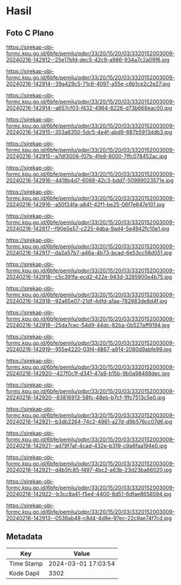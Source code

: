 # Hasil

## Foto C Plano

https://sirekap-obj-formc.kpu.go.id/6bfe/pemilu/pdpr/33/20/15/20/03/3320152003009-20240216-142912--25e17bfd-dec5-42c9-a986-934a7c2a09f6.jpg

https://sirekap-obj-formc.kpu.go.id/6bfe/pemilu/pdpr/33/20/15/20/03/3320152003009-20240216-142914--39a429c5-71c6-4097-a55e-c6b1ce2c2e27.jpg

https://sirekap-obj-formc.kpu.go.id/6bfe/pemilu/pdpr/33/20/15/20/03/3320152003009-20240216-142914--a657cf03-f432-4964-8226-d73b668eac00.jpg

https://sirekap-obj-formc.kpu.go.id/6bfe/pemilu/pdpr/33/20/15/20/03/3320152003009-20240216-142915--353a6350-5dc5-4e4f-abd9-687b5913ddb3.jpg

https://sirekap-obj-formc.kpu.go.id/6bfe/pemilu/pdpr/33/20/15/20/03/3320152003009-20240216-142915--a7df3008-f07b-4fe8-8000-7ffc078452ac.jpg

https://sirekap-obj-formc.kpu.go.id/6bfe/pemilu/pdpr/33/20/15/20/03/3320152003009-20240216-142916--4418b4d7-6088-42c3-bdd7-50989023571e.jpg

https://sirekap-obj-formc.kpu.go.id/6bfe/pemilu/pdpr/33/20/15/20/03/3320152003009-20240216-142916--a50f24fa-a841-42f1-be25-06f7e647e101.jpg

https://sirekap-obj-formc.kpu.go.id/6bfe/pemilu/pdpr/33/20/15/20/03/3320152003009-20240216-142917--f90e5e57-c225-4dba-9ad4-5e4942fc10e1.jpg

https://sirekap-obj-formc.kpu.go.id/6bfe/pemilu/pdpr/33/20/15/20/03/3320152003009-20240216-142917--da2a57b7-a46a-4b73-bcad-6e53cc58d051.jpg

https://sirekap-obj-formc.kpu.go.id/6bfe/pemilu/pdpr/33/20/15/20/03/3320152003009-20240216-142918--c5c391fa-ecd2-422e-943d-3285900e4b75.jpg

https://sirekap-obj-formc.kpu.go.id/6bfe/pemilu/pdpr/33/20/15/20/03/3320152003009-20240216-142918--92a65e07-21df-4dfd-a1aa-782883de8d4f.jpg

https://sirekap-obj-formc.kpu.go.id/6bfe/pemilu/pdpr/33/20/15/20/03/3320152003009-20240216-142918--25da7cec-54d9-44dc-82ba-0b527aff9194.jpg

https://sirekap-obj-formc.kpu.go.id/6bfe/pemilu/pdpr/33/20/15/20/03/3320152003009-20240216-142919--955e4220-03f4-4867-a914-2080d9abfe99.jpg

https://sirekap-obj-formc.kpu.go.id/6bfe/pemilu/pdpr/33/20/15/20/03/3320152003009-20240216-142920--427f0c1f-d341-47a9-b15b-9b0a98488dec.jpg

https://sirekap-obj-formc.kpu.go.id/6bfe/pemilu/pdpr/33/20/15/20/03/3320152003009-20240216-142920--83816913-58fc-48eb-b7cf-1ffc7513c5e0.jpg

https://sirekap-obj-formc.kpu.go.id/6bfe/pemilu/pdpr/33/20/15/20/03/3320152003009-20240216-142921--b3db2264-74c2-4961-a27d-d9b576cc07d6.jpg

https://sirekap-obj-formc.kpu.go.id/6bfe/pemilu/pdpr/33/20/15/20/03/3320152003009-20240216-142921--ad79f7af-4cad-432e-b319-c9a6faa194e0.jpg

https://sirekap-obj-formc.kpu.go.id/6bfe/pemilu/pdpr/33/20/15/20/03/3320152003009-20240216-142921--d4b5fc85-f497-4bc2-a63b-23d23ba66020.jpg

https://sirekap-obj-formc.kpu.go.id/6bfe/pemilu/pdpr/33/20/15/20/03/3320152003009-20240216-142922--b3cc8a41-f5e4-4400-8d51-6dfae8656594.jpg

https://sirekap-obj-formc.kpu.go.id/6bfe/pemilu/pdpr/33/20/15/20/03/3320152003009-20240216-142913--0536ab48-c8d4-4d8e-97ec-22c9ae74f7cd.jpg


## Metadata

| Key        | Value               |
| ---------- | ------------------- |
| Time Stamp | 2024-03-01 17:03:54 |
| Kode Dapil | 3302                |



